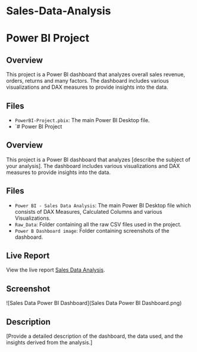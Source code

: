 # Sales-Data-Analysis

# Power BI Project

## Overview
This project is a Power BI dashboard that analyzes overall sales revenue, orders, returns and many factors. The dashboard includes various visualizations and DAX measures to provide insights into the data.

## Files
- `PowerBI-Project.pbix`: The main Power BI Desktop file.
- `# Power BI Project

## Overview
This project is a Power BI dashboard that analyzes [describe the subject of your analysis]. The dashboard includes various visualizations and DAX measures to provide insights into the data.

## Files
- `Power BI - Sales Data Analysis`: The main Power BI Desktop file which consists of DAX Measures, Calculated Columns and various Visualizations.
- `Raw_Data`: Folder containing all the raw CSV files used in the project.
- `Power B Dashboard image`: Folder containing screenshots of the dashboard.

## Live Report
View the live report [Sales Data Analysis](https://bit.ly/4cTkjZc).

## Screenshot
![Sales Data Power BI Dashboard](Sales Data Power BI Dashboard.png)

## Description
[Provide a detailed description of the dashboard, the data used, and the insights derived from the analysis.]
